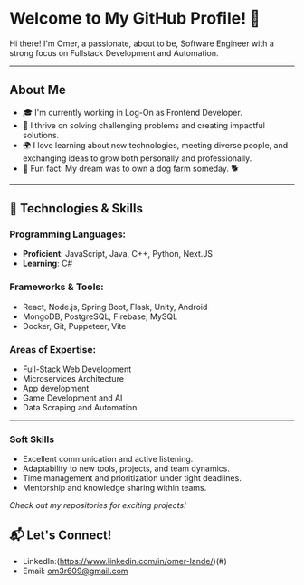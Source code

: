 # Welcome to My GitHub Profile! 👋

Hi there! I'm Omer, a passionate, about to be, Software Engineer with a strong focus on Fullstack Development and Automation.

---

## About Me

- 🎓 I'm currently working in Log-On as Frontend Developer.
- 🌟 I thrive on solving challenging problems and creating impactful solutions.
- 🌍 I love learning about new technologies, meeting diverse people, and exchanging ideas to grow both personally and professionally.
- 🐾 Fun fact: My dream was to own a dog farm someday. 🐕

---

## 🔧 Technologies & Skills

### Programming Languages:
- **Proficient**: JavaScript, Java, C++, Python, Next.JS
- **Learning**: C#

### Frameworks & Tools:
- React, Node.js, Spring Boot, Flask, Unity, Android
- MongoDB, PostgreSQL, Firebase, MySQL
- Docker, Git, Puppeteer, Vite

### Areas of Expertise:
- Full-Stack Web Development
- Microservices Architecture
- App development
- Game Development and AI
- Data Scraping and Automation

---

### Soft Skills
- Excellent communication and active listening.
- Adaptability to new tools, projects, and team dynamics.
- Time management and prioritization under tight deadlines.
- Mentorship and knowledge sharing within teams.



*Check out my repositories for exciting projects!*

## 📬 Let's Connect!

- LinkedIn:(https://www.linkedin.com/in/omer-lande/)(#)
- Email: [om3r609@gmail.com](mailto:your-email@example.com)
